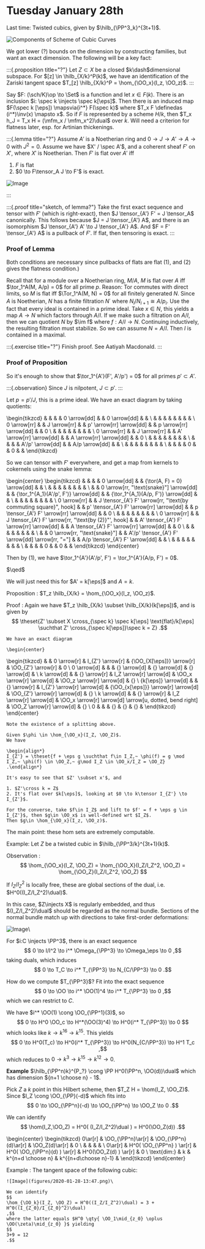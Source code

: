 # Tuesday January 28th

Last time:
Twisted cubics, given by $\hilb_{\PP^3_k}^{3t+1}$.

![Components of Scheme of Cubic Curves](figures/2020-01-28-12:36.png)

We got lower (?) bounds on the dimension by constructing families, but want an exact dimension. 
The following will be a key fact:


:::{.proposition title="?"}
Let $Z\subset X$ be a closed $k\dash$dimensional subspace.
For $[z] \in \hilb_{X/k}^P(k)$, we have an identification of the Zariski tangent space $T_[z] \hilb_{X/k}^P = \hom_{\OO_x}(I_z, \OO_z)$.
:::

Say $F: (\sch/K)\op \to \Set$ is a function and let $x\in F(k)$.
There is an inclusion $i: \spec k \injects \spec k[\eps]$.
Then there is an induced map $F(\spec k [\eps]) \mapsvia{i^*} F(\spec k)$ where $T_x F \definedas (i^*)\inv(x) \mapsto x$.
So if $F$ is represented by a scheme $H/k$, then $T_x h_J = T_x H = (\mfm_x / \mfm_x^2)\dual$ over $k$.
Will need a criterion for flatness later, esp. for Artinian thickenings.


:::{.lemma title="?"}
Assume $A'$ is a Noetherian ring and $0 \to J \to A' \to A \to 0$ with $J^2 = 0$.
Assume we have $X' / \spec A'$, and a coherent sheaf $F'$ on $X'$, where $X'$ is Noetherian.
Then $F'$ is flat over $A'$ iff


1. $F$ is flat
2. $0 \to F\tensor_A J \to F'$ is exact.

![Image](figures/2020-01-28-12:46.png)

:::


:::{.proof title="sketch, of lemma?"}
Take the first exact sequence and tensor with $F'$ (which is right-exact), then $J \tensor_{A'} F' = J \tensor_A$ canonically.
This follows because $J = J \tensor_{A'} A$, and there is an isomorphism $J \tensor_{A'} A' \to J \tensor_{A'} A$.
And $F = F' \tensor_{A'} A$ is a pullback of $F'$.
If flat, then tensoring is exact.
:::


### Proof of Lemma

Both conditions are necessary since pullbacks of flats are flat (1), and (2) gives the flatness condition.)

Recall that for a module over a Noetherian ring, $M/A$, $M$ is flat over $A$ iff $\tor_1^A(M, A/p) = 0$ for all prime $p$.
Reason: Tor commutes with direct limits, so $M$ is flat iff $\Tor_1^A(M, N) = 0$ for all finitely generated $N$.
Since $A$ is Noetherian, $N$ has a finite filtration $N^\cdot$ where $N_i / N_{i+1} \cong A/p_i$.
Use the fact that every ideal is contained in a prime ideal.
Take $x\in N$, this yields a map $A\to N$ which factors through $A/I$.
If we make such a filtration on $A/I$, then we can quotient $N$ by $\im f$ where $f: A/I \to N$.
Continuing inductively, the resulting filtration must stabilize.
So we can assume $N = A/I$.
Then $I$ is contained in a maximal.


:::{.exercise title="?"}
Finish proof.
See Aatiyah Macdonald.
:::

### Proof of Proposition

So it's enough to show that $\tor_1^{A'}(F', A'/p') = 0$ for all primes $p' \subset A'$.



:::{.observation}
Since $J$ is nilpotent, $J \subset p'$.
:::


Let $p = p'/J$, this is a prime ideal.
We have an exact diagram by taking quotients:

\begin{tikzcd}
             &  &              &  & 0 \arrow[dd]             &  & 0 \arrow[dd]            &  &   \\
             &  &              &  &                          &  &                         &  &   \\
0 \arrow[rr] &  & J \arrow[rr] &  & p' \arrow[rr] \arrow[dd] &  & p \arrow[rr] \arrow[dd] &  & 0 \\
             &  &              &  &                          &  &                         &  &   \\
0 \arrow[rr] &  & J \arrow[rr] &  & A' \arrow[rr] \arrow[dd] &  & A \arrow[rr] \arrow[dd] &  & 0 \\
             &  &              &  &                          &  &                         &  &   \\
             &  &              &  & A'/p' \arrow[dd]         &  & A/p \arrow[dd]          &  &   \\
             &  &              &  &                          &  &                         &  &   \\
             &  &              &  & 0                        &  & 0                       &  &
\end{tikzcd}

So we can tensor with $F'$ everywhere, and get a map from kernels to cokernels using the snake lemma:

\begin{center}
\begin{tikzcd}
             &  &                                                                  &  & 0 \arrow[dd]                                     &  & {\tor(A, F) = 0} \arrow[dd]             &  &   \\
             &  &                                                                  &  &                                                  &  &                                         &  &   \\
             &  & 0 \arrow[rr, "\text{snake}"] \arrow[dd]                          &  & {\tor_1^{A_1}(A'/p', F')} \arrow[dd]             &  & {\tor_1^{A_1}(A/p, F')} \arrow[dd]      &  &   \\
             &  &                                                                  &  &                                                  &  &                                         &  &   \\
0 \arrow[rr] &  & J \tensor_{A'} F' \arrow[rr, "\text{by commuting square}", hook] &  & p' \tensor_{A'} F' \arrow[rr] \arrow[dd]         &  & p \tensor_{A'} F' \arrow[rr] \arrow[dd] &  & 0 \\
             &  &                                                                  &  &                                                  &  &                                         &  &   \\
0 \arrow[rr] &  & J \tensor_{A'} F' \arrow[rr, "\text{by (2)}"', hook]             &  & A' \tensor_{A'} F' \arrow[rr] \arrow[dd]         &  & A \tensor_{A'} F' \arrow[rr] \arrow[dd] &  & 0 \\
             &  &                                                                  &  &                                                  &  &                                         &  &   \\
             &  & 0 \arrow[rr, "\text{snake}"]                                     &  & A'/p' \tensor_{A'} F' \arrow[dd] \arrow[rr, "="] &  & A/p \tensor_{A'} F' \arrow[dd]          &  &   \\
             &  &                                                                  &  &                                                  &  &                                         &  &   \\
             &  &                                                                  &  & 0                                                &  & 0                                       &  &
\end{tikzcd}
\end{center}

Then by (1), we have $\tor_1^{A'}(A'/p', F') = \tor_1^{A'}(A/p, F') = 0$.

$\qed$

We will just need this for $A' = k[\eps]$ and $A=k$.

Proposition
: $T_z \hilb_{X/k} = \hom_{\OO_x}(I_z, \OO_z)$.

Proof
:   Again we have $T_z \hilb_{X/k} \subset \hilb_{X/k}(k[\eps])$, and is given by
    $$
    \theset{Z' \subset X \cross_{\spec k} \spec k[\eps] \text{flat}/k[\eps] \suchthat Z' \cross_{\spec k[\eps]}\spec k = Z}
    .$$

    We have an exact diagram

    \begin{center}
   \begin{tikzcd}
                        &  & 0 \arrow[r]  & I_{Z'} \arrow[r]           & {\OO_{X[\eps]}} \arrow[r]                               & \OO_{Z'} \arrow[r]           & 0  \\
    0 \arrow[d]         &  &              & {} \arrow[d]               & {} \arrow[d]                                            & {} \arrow[d]                 &    \\
    k \arrow[d]         &  & {} \arrow[r] & I_Z \arrow[r] \arrow[d]    & \OO_x \arrow[r] \arrow[d]                               & \OO_z \arrow[r] \arrow[d]    & {} \\
    {k[\eps]} \arrow[d] &  & {} \arrow[r] & I_{Z'} \arrow[r] \arrow[d] & {\OO_{x[\eps]}} \arrow[r] \arrow[d]                     & \OO_{Z'} \arrow[r] \arrow[d] & {} \\
    k \arrow[d]         &  & {} \arrow[r] & I_Z \arrow[r] \arrow[d]    & \OO_x \arrow[r] \arrow[d] \arrow[u, dotted, bend right] & \OO_Z \arrow[r] \arrow[d]    & {} \\
    0                   &  &              & {}                         & {}                                                      & {}                           &
    \end{tikzcd}
    \end{center}

    Note the existence of a splitting above.

    Given $\phi \in \hom_{\OO_x}(I_Z, \OO_Z)$.
    We have

    \begin{align*}
    I_{Z'} = \theset{f + \eps g \suchthat f\in I_Z,~ \phi(f) = g \mod I_Z,~ \phi(f) \in \OO_Z,~ g\mod I_Z \in \OO_x/I_Z = \OO_Z}
    .\end{align*}

    It's easy to see that $Z' \subset x'$, and

    1. $Z'\cross k = Z$
    2. It's flat over $k[\eps]$, looking at $0 \to k\tensor I_{Z'} \to I_{Z'}$.

    For the converse, take $f\in I_Z$ and lift to $f' = f + \eps g \in I_{Z'}$, then $g\in \OO_x$ is well-defined wrt $I_Z$.
    Then $g\in \hom_{\OO_x}(I_z, \OO_z)$.

The main point: these hom sets are extremely computable.

Example:
Let $Z$ be a twisted cubic in $\hilb_{\PP^3/k}^{3t+1}(k)$.

Observation
: $$
  \hom_{\OO_x}(I_Z, \OO_Z) = \hom_{\OO_X}(I_Z/I_Z^2, \OO_Z) = \hom_{\OO_Z}(I_Z/I_Z^2, \OO_Z)
  $$

If $I_Z/I_Z^2$ is locally free, these are global sections of the dual, i.e. $H^0((I_Z/I_Z^2)\dual)$.

In this case, $Z\injects X$ is regularly embedded, and thus $(I_Z/I_Z^2)\dual$ should be regarded as the normal bundle.
Sections of the normal bundle match up with directions to take first-order deformations:

![Image](figures/2020-01-28-13:36.png)\

For $i:C \injects \PP^3$, there is an exact sequence
$$
0 \to I/I^2 \to i^* \Omega_{\PP^3} \to \Omega_\eps \to 0
,$$
taking duals, which induces
$$
0 \to T_C \to i^* T_{\PP^3} \to N_{C/\PP^3} \to 0
.$$

How do we compute $T_{\PP^3}$? Fit into the exact sequence
$$
0 \to \OO \to i^* \OO(1)^4 \to i^* T_{\PP^3} \to 0
,$$ which we can restrict to $C$.

We have $i^* \OO(1) \cong \OO_{\PP^1}(3)$, so
$$
0 \to H^0 \OO_c \to H^*(\OO(3)^4) \to H^0(i^* T_{\PP^3}) \to 0
$$
which looks like $k \to k^{16} \to k^{15}$.
This yields
$$
0 \to H^0(T_c) \to H^0(i^* T_{\PP^3}) \to H^0(N_{C/\PP^3}) \to H^1 T_c
,$$
which reduces to $0\to k^3 \to k^{15} \to k^{12} \to 0$.

**Example**
$\hilb_{\PP^n)k}^{P_?} \cong \PP H^0(\PP^n, \OO(d))\dual$ which has dimension ${n+1 \choose n} - 1$.

Pick $Z$ a $k$ point in this Hilbert scheme, then $T_Z H = \hom(I_Z, \OO_Z)$.
Since $I_Z \cong \OO_{\PP}(-d)$ which fits into
$$
0 \to \OO_{\PP^n}(-d) \to \OO_{\PP^n} \to \OO_Z \to 0
.$$

We can identify
$$
\hom(I_Z,\OO_Z) = H^0( (I_Z/I_Z^2)\dual  ) = H^0(\OO_Z(d))
.$$

\begin{center}
\begin{tikzcd}
0\ar[r] & \OO_{\PP^n}\ar[r]  & \OO_{\PP^n}(d)\ar[r]     & \OO_Z(d)\ar[r]              & 0 \\
  &             &                   &                      &   \\
0\ar[r]  & H^0( \OO_{\PP^n}  ) \ar[r]  & H^0( \OO_{\PP^n}(d)  ) \ar[r]        & H^0(\OO_Z(d)  ) \ar[r]            & 0 \\
\text{dim:} & k           & k^{n+d \choose n} & k^{{n+d\choose n}-1} &
\end{tikzcd}
\end{center}

Example
:   The tangent space of the following cubic:

    ![Image](figures/2020-01-28-13:47.png)\

    We can identify
    $$
    \hom_{\OO_k}(I_Z, \OO_Z) = H^0((I_Z/I_Z^2)\dual) = 3 + H^0((I_{Z_0}/I_{Z_0}^2)\dual)
    ,$$
    where the latter equals $H^0 \qty{ \OO_1\mid_{z_0} \oplus \OO(\zeta)\mid_{z_0} }$ yielding
    $$
    3+9 = 12
    .$$
